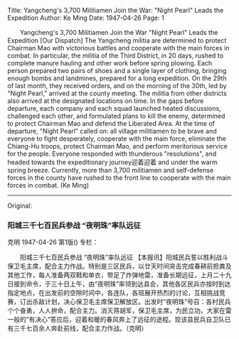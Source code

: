 Title: Yangcheng's 3,700 Militiamen Join the War: "Night Pearl" Leads the Expedition
Author: Ke Ming
Date: 1947-04-26
Page: 1

　　Yangcheng's 3,700 Militiamen Join the War
    "Night Pearl" Leads the Expedition
    [Our Dispatch] The Yangcheng militia are determined to protect Chairman Mao with victorious battles and cooperate with the main forces in combat. In particular, the militia of the Third District, in 20 days, rushed to complete manure hauling and other work before spring plowing. Each person prepared two pairs of shoes and a single layer of clothing, bringing enough bombs and landmines, prepared for a long expedition. On the 29th of last month, they received orders, and on the morning of the 30th, led by "Night Pearl," arrived at the county meeting. The militia from other districts also arrived at the designated locations on time. In the gaps before departure, each company and each squad launched heated discussions, challenged each other, and formulated plans to kill the enemy, determined to protect Chairman Mao and defend the Liberated Area. At the time of departure, "Night Pearl" called on: all village militiamen to be brave and everyone to fight desperately, cooperate with the main force, eliminate the Chiang-Hu troops, protect Chairman Mao, and perform meritorious service for the people. Everyone responded with thunderous "resolutions", and headed towards the expeditionary journey迎着迎着 and under the warm spring breeze. Currently, more than 3,700 militiamen and self-defense forces in the county have rushed to the front line to cooperate with the main forces in combat. (Ke Ming)



<hr /> 

Original: 


### 阳城三千七百民兵参战  “夜明珠”率队远征
克明
1947-04-26
第1版()
专栏：

　　阳城三千七百民兵参战
    “夜明珠”率队远征
    【本报讯】阳城民兵誓以胜利战斗保卫毛主席，配合主力作战。特别是三区民兵，以廿天时间突击完成春耕前担粪及其他工作，每人准备两双鞋和单衣，带足了炸弹地雷，准备长期远征，上月二十九日接到命令，于三十日上午，由“夜明珠”率领到达县会，其他各区民兵亦按时到达指定地点，在出发前的空隙时间中，各连队，各班展开热烈的讨论，互相挑战竞赛，订出杀敌计划，决心保卫毛主席保卫解放区。出发时“夜明珠”号召：各村民兵个个奋勇，人人拚命，配合主力。消灭蒋胡军，保卫毛主席，为民立功，大家在雷一般的“有决心”答应后，迎着和暖的春风奔上了远征的途程。现该县民兵自卫队已有三千七百余人奔赴前线，配合主力作战。（克明）
